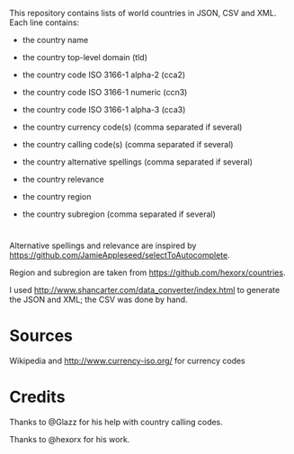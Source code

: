 This repository contains lists of world countries in JSON, CSV and XML. Each line contains:

 - the country name

 - the country top-level domain (tld)

 - the country code ISO 3166-1 alpha-2 (cca2)

 - the country code ISO 3166-1 numeric (ccn3)

 - the country code ISO 3166-1 alpha-3 (cca3)
 
 - the country currency code(s) (comma separated if several)

 - the country calling code(s) (comma separated if several)

 - the country alternative spellings (comma separated if several)

 - the country relevance

 - the country region

 - the country subregion (comma separated if several)
 
# 
Alternative spellings and relevance are inspired by https://github.com/JamieAppleseed/selectToAutocomplete. 

Region and subregion are taken from https://github.com/hexorx/countries.

I used http://www.shancarter.com/data_converter/index.html to generate the JSON and XML; the CSV was done by hand.

# Sources
Wikipedia and http://www.currency-iso.org/ for currency codes

# Credits
Thanks to @Glazz for his help with country calling codes.

Thanks to @hexorx for his work.